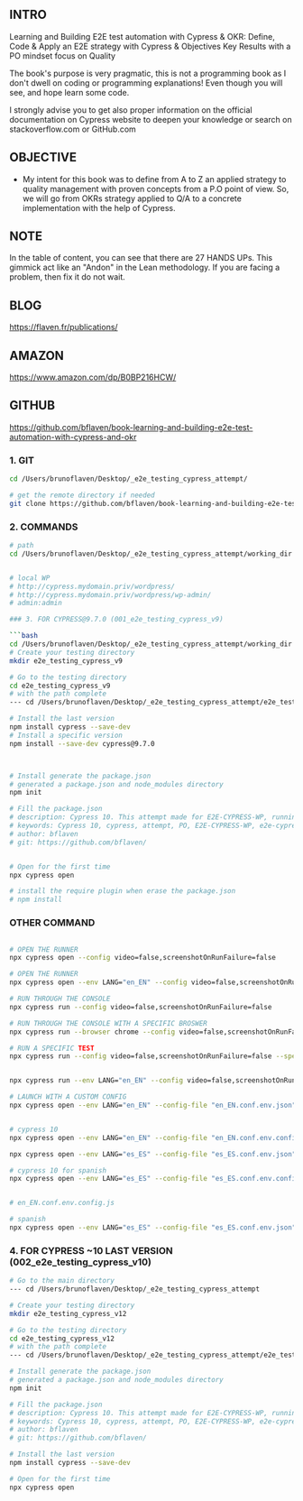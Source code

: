 
## INTRO
Learning and Building E2E test automation with Cypress & OKR: Define, Code & Apply an E2E strategy with Cypress & Objectives Key Results with a PO mindset focus on Quality

The book's purpose is very pragmatic, this is not a programming book as I don't dwell on coding or programming explanations! Even though you will see, and hope learn some code. 

I strongly advise you to get also proper information on the official documentation on Cypress website to deepen your knowledge or search on stackoverflow.com or GitHub.com

## OBJECTIVE
+ My intent for this book was to define from A to Z an applied strategy to quality management with proven concepts from a P.O point of view. So, we will go from OKRs strategy applied to Q/A to a concrete implementation with the help of Cypress.

## NOTE
In the table of content, you can see that there are 27 HANDS UPs. This gimmick act like an "Andon" in the Lean methodology. If you are facing a problem, then fix it do not wait.


## BLOG
https://flaven.fr/publications/

## AMAZON
https://www.amazon.com/dp/B0BP216HCW/

## GITHUB
https://github.com/bflaven/book-learning-and-building-e2e-test-automation-with-cypress-and-okr



### 1. GIT

```bash
cd /Users/brunoflaven/Desktop/_e2e_testing_cypress_attempt/

# get the remote directory if needed
git clone https://github.com/bflaven/book-learning-and-building-e2e-test-automation-with-cypress-and-okr.git
```

### 2. COMMANDS

```bash
# path
cd /Users/brunoflaven/Desktop/_e2e_testing_cypress_attempt/working_dir


# local WP
# http://cypress.mydomain.priv/wordpress/
# http://cypress.mydomain.priv/wordpress/wp-admin/
# admin:admin

### 3. FOR CYPRESS@9.7.0 (001_e2e_testing_cypress_v9)

```bash
cd /Users/brunoflaven/Desktop/_e2e_testing_cypress_attempt/working_dir
# Create your testing directory
mkdir e2e_testing_cypress_v9

# Go to the testing directory
cd e2e_testing_cypress_v9
# with the path complete
--- cd /Users/brunoflaven/Desktop/_e2e_testing_cypress_attempt/e2e_testing_cypress_v10/

# Install the last version
npm install cypress --save-dev
# Install a specific version
npm install --save-dev cypress@9.7.0



# Install generate the package.json
# generated a package.json and node_modules directory
npm init 

# Fill the package.json
# description: Cypress 10. This attempt made for E2E-CYPRESS-WP, runnings cypress tests on WP for a testing for PO. Better generated a package.json and node_modules directory
# keywords: Cypress 10, cypress, attempt, PO, E2E-CYPRESS-WP, e2e-cypress-wp
# author: bflaven
# git: https://github.com/bflaven/


# Open for the first time
npx cypress open

# install the require plugin when erase the package.json
# npm install
```


### OTHER COMMAND

```bash

# OPEN THE RUNNER
npx cypress open --config video=false,screenshotOnRunFailure=false

# OPEN THE RUNNER
npx cypress open --env LANG="en_EN" --config video=false,screenshotOnRunFailure=false

# RUN THROUGH THE CONSOLE
npx cypress run --config video=false,screenshotOnRunFailure=false

# RUN THROUGH THE CONSOLE WITH A SPECIFIC BROSWER
npx cypress run --browser chrome --config video=false,screenshotOnRunFailure=false

# RUN A SPECIFIC TEST
npx cypress run --config video=false,screenshotOnRunFailure=false --spec "cypress/integration/e2e-wp/020_wp_mutiple_login_role.spec.js"


npx cypress run --env LANG="en_EN" --config video=false,screenshotOnRunFailure=false --spec "cypress/integration/e2e-wp/020_wp_mutiple_login_role.spec.js"

# LAUNCH WITH A CUSTOM CONFIG
npx cypress open --env LANG="en_EN" --config-file "en_EN.conf.env.json" --config video=false,screenshotOnRunFailure=false


# cypress 10
npx cypress open --env LANG="en_EN" --config-file "en_EN.conf.env.config.js" --config video=false,screenshotOnRunFailure=false

npx cypress open --env LANG="es_ES" --config-file "es_ES.conf.env.json" --config video=false,screenshotOnRunFailure=false

# cypress 10 for spanish
npx cypress open --env LANG="es_ES" --config-file "es_ES.conf.env.config.js" --config video=false,screenshotOnRunFailure=false


# en_EN.conf.env.config.js

# spanish
npx cypress open --env LANG="es_ES" --config-file "es_ES.conf.env.json" --config video=false,screenshotOnRunFailure=false

```

### 4. FOR CYPRESS ~10 LAST VERSION (002_e2e_testing_cypress_v10)

```bash
# Go to the main directory
--- cd /Users/brunoflaven/Desktop/_e2e_testing_cypress_attempt

# Create your testing directory
mkdir e2e_testing_cypress_v12

# Go to the testing directory
cd e2e_testing_cypress_v12
# with the path complete
--- cd /Users/brunoflaven/Desktop/_e2e_testing_cypress_attempt/e2e_testing_cypress_v10/

# Install generate the package.json
# generated a package.json and node_modules directory
npm init 

# Fill the package.json
# description: Cypress 10. This attempt made for E2E-CYPRESS-WP, runnings cypress tests on WP for a testing for PO. Better generated a package.json and node_modules directory
# keywords: Cypress 10, cypress, attempt, PO, E2E-CYPRESS-WP, e2e-cypress-wp
# author: bflaven
# git: https://github.com/bflaven/

# Install the last version
npm install cypress --save-dev

# Open for the first time
npx cypress open
```



